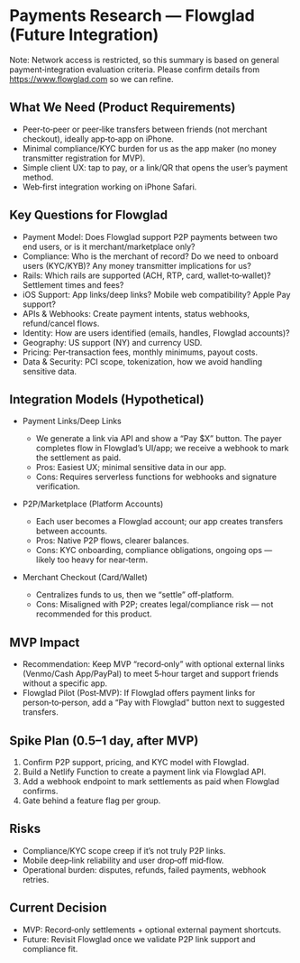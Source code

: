 # Payments Research — Flowglad (Future Integration)

Note: Network access is restricted, so this summary is based on general payment‑integration evaluation criteria. Please confirm details from https://www.flowglad.com so we can refine.

## What We Need (Product Requirements)
- Peer‑to‑peer or peer‑like transfers between friends (not merchant checkout), ideally app‑to‑app on iPhone.
- Minimal compliance/KYC burden for us as the app maker (no money transmitter registration for MVP).
- Simple client UX: tap to pay, or a link/QR that opens the user’s payment method.
- Web‑first integration working on iPhone Safari.

## Key Questions for Flowglad
- Payment Model: Does Flowglad support P2P payments between two end users, or is it merchant/marketplace only?
- Compliance: Who is the merchant of record? Do we need to onboard users (KYC/KYB)? Any money transmitter implications for us?
- Rails: Which rails are supported (ACH, RTP, card, wallet‑to‑wallet)? Settlement times and fees?
- iOS Support: App links/deep links? Mobile web compatibility? Apple Pay support?
- APIs & Webhooks: Create payment intents, status webhooks, refund/cancel flows.
- Identity: How are users identified (emails, handles, Flowglad accounts)?
- Geography: US support (NY) and currency USD.
- Pricing: Per‑transaction fees, monthly minimums, payout costs.
- Data & Security: PCI scope, tokenization, how we avoid handling sensitive data.

## Integration Models (Hypothetical)
- Payment Links/Deep Links
  - We generate a link via API and show a “Pay <Name> $X” button. The payer completes flow in Flowglad’s UI/app; we receive a webhook to mark the settlement as paid.
  - Pros: Easiest UX; minimal sensitive data in our app.
  - Cons: Requires serverless functions for webhooks and signature verification.

- P2P/Marketplace (Platform Accounts)
  - Each user becomes a Flowglad account; our app creates transfers between accounts.
  - Pros: Native P2P flows, clearer balances.
  - Cons: KYC onboarding, compliance obligations, ongoing ops — likely too heavy for near‑term.

- Merchant Checkout (Card/Wallet)
  - Centralizes funds to us, then we “settle” off‑platform.
  - Cons: Misaligned with P2P; creates legal/compliance risk — not recommended for this product.

## MVP Impact
- Recommendation: Keep MVP “record‑only” with optional external links (Venmo/Cash App/PayPal) to meet 5‑hour target and support friends without a specific app.
- Flowglad Pilot (Post‑MVP): If Flowglad offers payment links for person‑to‑person, add a “Pay with Flowglad” button next to suggested transfers.

## Spike Plan (0.5–1 day, after MVP)
1) Confirm P2P support, pricing, and KYC model with Flowglad.
2) Build a Netlify Function to create a payment link via Flowglad API.
3) Add a webhook endpoint to mark settlements as paid when Flowglad confirms.
4) Gate behind a feature flag per group.

## Risks
- Compliance/KYC scope creep if it’s not truly P2P links.
- Mobile deep‑link reliability and user drop‑off mid‑flow.
- Operational burden: disputes, refunds, failed payments, webhook retries.

## Current Decision
- MVP: Record‑only settlements + optional external payment shortcuts.
- Future: Revisit Flowglad once we validate P2P link support and compliance fit.
